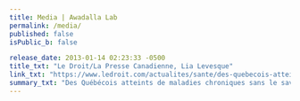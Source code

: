 ```yaml
---
title: Media | Awadalla Lab
permalink: /media/
published: false
isPublic_b: false

release_date: 2013-01-14 02:23:33 -0500
title_txt: "Le Droit/La Presse Canadienne, Lia Levesque"
link_txt: "https://www.ledroit.com/actualites/sante/des-quebecois-atteints-de-maladies-chroniques-sans-le-savoir-378f0c2f5de8240819e203a7b6c39417"
summary_txt: "Des Québécois atteints de maladies chroniques sans le savoir"
---
```

